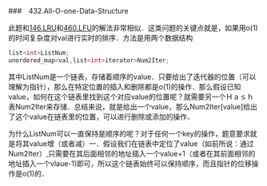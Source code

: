 ###　432.All-O-one-Data-Structure

此题和[146.LRU](https://github.com/wisdompeak/LeetCode/tree/master/Design/146.LRU-Cache)和[460.LFU](https://github.com/wisdompeak/LeetCode/tree/master/Design/460.LFU-Cache)的解法非常相似．这类问题的关键点就是，如果用o(1)的时间复杂度对val进行实时的排序．方法是用两个数据结构
```cpp
list<int>ListNum;
unordered_map<val,list<int>iterator>Num2Iter;
```
其中ListNum是一个链表，存储着顺序的value．只要给出了迭代器的位置（可以理解为指针），那么在特定位置的插入和删除都是o(1)的操作．那么假设已知value，如何在这个链表里找到这个对应value的位置呢？就需要另一个Ｈａｓｈ表Num2Iter来存储．总结来说，就是给出一个value，那么Num2Iter[value]给出了这个value在链表里的位置，可以进行删除或添加的操作．

为什么ListNum可以一直保持是顺序的呢？对于任何一个key的操作，题意要求就是将其value增（或者减）一．假设我们在链表中定位了value（如前所说：通过Num2Iter）,只需要在其后面相邻的地址插入一个value+1（或者在其前面相邻的地址插入一个vlaue-1)即可，所以这个链表始终可以保持顺序，而且指针的位移操作是o(1)的．
